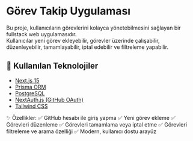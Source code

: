 # Görev Takip Uygulaması

Bu proje, kullanıcıların görevlerini kolayca yönetebilmesini sağlayan bir fullstack web uygulamasıdır.  
Kullanıcılar yeni görev ekleyebilir, görevler üzerinde çalışabilir, düzenleyebilir, tamamlayabilir, iptal edebilir ve filtreleme yapabilir.  

## 🚀 Kullanılan Teknolojiler
- [Next.js 15](https://nextjs.org/)
- [Prisma ORM](https://www.prisma.io/)
- [PostgreSQL](https://www.postgresql.org/)
- [NextAuth.js (GitHub OAuth)](https://next-auth.js.org/)
- [Tailwind CSS](https://tailwindcss.com/)


✨ Özellikler:
✅ GitHub hesabı ile giriş yapma
✅ Yeni görev ekleme
✅ Görevleri düzenleme
✅ Görevleri tamamlama veya iptal etme
✅ Görevleri filtreleme ve arama özelliği
✅ Modern, kullanıcı dostu arayüz
